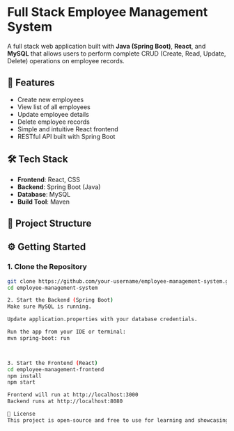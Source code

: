 # Full Stack Employee Management System

A full stack web application built with **Java (Spring Boot)**, **React**, and **MySQL** that allows users to perform complete CRUD (Create, Read, Update, Delete) operations on employee records.

## 🚀 Features

- Create new employees
- View list of all employees
- Update employee details
- Delete employee records
- Simple and intuitive React frontend
- RESTful API built with Spring Boot

## 🛠️ Tech Stack

- **Frontend**: React, CSS
- **Backend**: Spring Boot (Java)
- **Database**: MySQL
- **Build Tool**: Maven

## 📂 Project Structure


## ⚙️ Getting Started

### 1. Clone the Repository
```bash
git clone https://github.com/your-username/employee-management-system.git
cd employee-management-system

2. Start the Backend (Spring Boot)
Make sure MySQL is running.

Update application.properties with your database credentials.

Run the app from your IDE or terminal:
mvn spring-boot: run



3. Start the Frontend (React)
cd employee-management-frontend
npm install
npm start

Frontend will run at http://localhost:3000
Backend runs at http://localhost:8080

📄 License
This project is open-source and free to use for learning and showcasing purposes.

